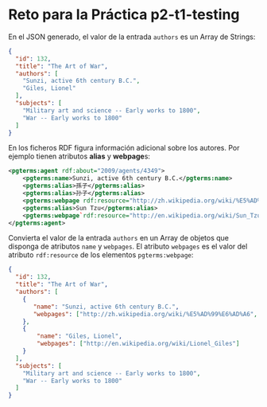 # Reto para la Práctica p2-t1-testing

En el JSON generado, el valor de la entrada `authors` es un Array de Strings:


```json
{
  "id": 132,
  "title": "The Art of War",
  "authors": [
    "Sunzi, active 6th century B.C.",
    "Giles, Lionel"
  ],
  "subjects": [
    "Military art and science -- Early works to 1800",
    "War -- Early works to 1800"
  ]
}
```

En los ficheros RDF figura información adicional sobre los autores. Por ejemplo tienen atributos **alias**
y **webpage**s:

```xml
<pgterms:agent rdf:about="2009/agents/4349">
    <pgterms:name>Sunzi, active 6th century B.C.</pgterms:name>
    <pgterms:alias>孫子</pgterms:alias>
    <pgterms:alias>孙子</pgterms:alias>
    <pgterms:webpage rdf:resource="http://zh.wikipedia.org/wiki/%E5%AD%99%E6%AD%A6"/>
    <pgterms:alias>Sun Tzu</pgterms:alias>
    <pgterms:webpage`rdf:resource="http://en.wikipedia.org/wiki/Sun_Tzu"/>
</pgterms:agent>
```

Convierta el valor de la entrada `authors` en un Array
de objetos que disponga de atributos `name` y `webpages`. 
El atributo `webpages` es el valor del atributo `rdf:resource` 
de los elementos `pgterms:webpage`:

```json
{
  "id": 132,
  "title": "The Art of War",
  "authors": [
    {
       "name": "Sunzi, active 6th century B.C.",
       "webpages": ["http://zh.wikipedia.org/wiki/%E5%AD%99%E6%AD%A6", "http://en.wikipedia.org/wiki/Sun_Tzu"]
    },
    {
        "name": "Giles, Lionel",
        "webpages": ["http://en.wikipedia.org/wiki/Lionel_Giles"]
    }
  ],
  "subjects": [
    "Military art and science -- Early works to 1800",
    "War -- Early works to 1800"
  ]
}
```
